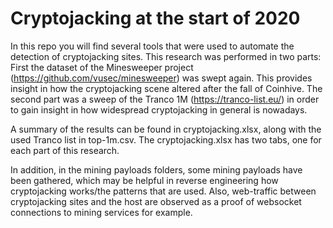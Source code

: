 # Cryptojacking at the start of 2020

In this repo you will find several tools that were used to automate the detection of cryptojacking sites.
This research was performed in two parts:
First the dataset of the Minesweeper project (https://github.com/vusec/minesweeper) was swept again. This provides insight in how the cryptojacking scene altered after the fall of Coinhive.
The second part was a sweep of the Tranco 1M (https://tranco-list.eu/) in order to gain insight in how widespread cryptojacking in general is nowadays.

A summary of the results can be found in cryptojacking.xlsx, along with the used Tranco list in top-1m.csv.
The cryptojacking.xlsx has two tabs, one for each part of this research. 

In addition, in the mining payloads folders, some mining payloads have been gathered, which may be helpful in reverse engineering how cryptojacking works/the patterns that are used.
Also, web-traffic between cryptojacking sites and the host are observed as a proof of websocket connections to mining services for example.
